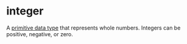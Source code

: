 # integer

A [primitive data type](computer_science/primitive_data_type) that represents whole numbers. Integers can be positive, negative, or zero.
